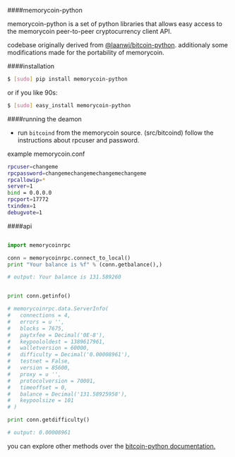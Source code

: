 ####memorycoin-python

memorycoin-python is a set of python libraries that allows easy access to the
memorycoin peer-to-peer cryptocurrency client API.

codebase originally derived from <a href="https://github.com/laanwj/bitcoin-python">@laanwj/bitcoin-python</a>. additionaly some modifications made for the portability of memorycoin.

####installation

```bash
$ [sudo] pip install memorycoin-python
```
or if you like 90s:
```bash
$ [sudo] easy_install memorycoin-python
```

####running the deamon

- run `bitcoind` from the memorycoin source. (src/bitcoind) follow the instructions about rpcuser and password.

example memorycoin.conf

```bash
rpcuser=changeme
rpcpassword=changemechangemechangemechangeme
rpcallowip=*
server=1
bind = 0.0.0.0
rpcport=17772
txindex=1
debugvote=1
```

####api
```python

import memorycoinrpc

conn = memorycoinrpc.connect_to_local()
print "Your balance is %f" % (conn.getbalance(),)

# output: Your balance is 131.589260


print conn.getinfo()

# memorycoinrpc.data.ServerInfo(
# 	connections = 4,
# 	errors = u '',
# 	blocks = 7675,
# 	paytxfee = Decimal('0E-8'),
# 	keypoololdest = 1389617961,
# 	walletversion = 60000,
# 	difficulty = Decimal('0.00008961'),
# 	testnet = False,
# 	version = 85600,
# 	proxy = u '',
# 	protocolversion = 70001,
# 	timeoffset = 0,
# 	balance = Decimal('131.58925958'),
# 	keypoolsize = 101
# )

print conn.getdifficulty()

# output: 0.00008961
```

you can explore other methods over the <a href="http://laanwj.github.io/bitcoin-python/doc/">bitcoin-python documentation.</a>
